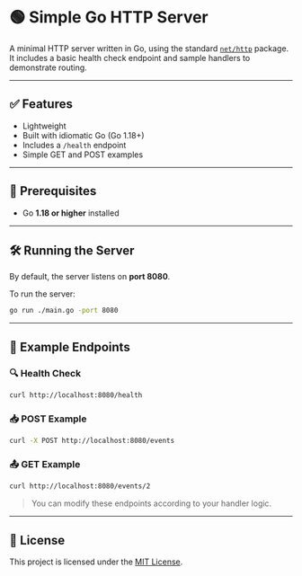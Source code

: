 # 🟢 Simple Go HTTP Server

A minimal HTTP server written in Go, using the standard [`net/http`](https://pkg.go.dev/net/http) package. It includes a basic health check endpoint and sample handlers to demonstrate routing.

---

## ✅ Features

- Lightweight
- Built with idiomatic Go (Go 1.18+)
- Includes a `/health` endpoint
- Simple GET and POST examples

---

## 🚀 Prerequisites

- Go **1.18 or higher** installed

---

## 🛠️ Running the Server

By default, the server listens on **port 8080**.

To run the server:

```bash
go run ./main.go -port 8080
```

---

## 📡 Example Endpoints

### 🔍 Health Check

```bash
curl http://localhost:8080/health
```

### 📥 POST Example

```bash
curl -X POST http://localhost:8080/events
```

### 📤 GET Example

```bash
curl http://localhost:8080/events/2
```

> You can modify these endpoints according to your handler logic.

---

## 📄 License

This project is licensed under the [MIT License](./LICENSE).
